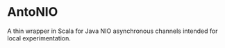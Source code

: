 # AntoNIO

A thin wrapper in Scala for Java NIO asynchronous channels intended for local experimentation.
